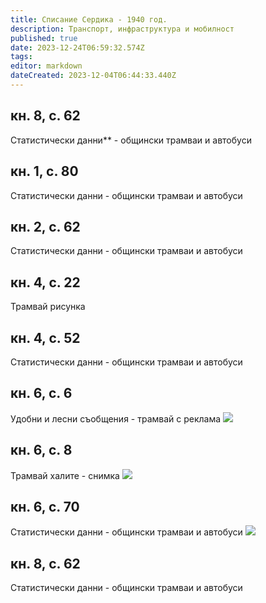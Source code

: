 ```yaml
---
title: Списание Сердика - 1940 год.
description: Транспорт, инфраструктура и мобилност
published: true
date: 2023-12-24T06:59:32.574Z
tags: 
editor: markdown
dateCreated: 2023-12-04T06:44:33.440Z
---
```




## кн. 8, с. 62
Статистически данни** - общински трамваи и автобуси

## кн. 1, с. 80
Статистически данни - общински трамваи и автобуси

## кн. 2, с. 62
Статистически данни - общински трамваи и автобуси

## кн. 4, с. 22
Трамвай рисунка

## кн. 4, с. 52
Статистически данни - общински трамваи и автобуси

## кн. 6, с. 6
Удобни и лесни съобщения - трамвай с реклама
<img src="https://drive.google.com/uc?id=1yhFATuWfNn2ryt_CbhuxaIIIGmTl9WYk">

## кн. 6, с. 8
Трамвай халите - снимка
<img src="https://drive.google.com/uc?id=1uu6X8fP9bUweFvmRDoVGRB7nTccc4p9G">

## кн. 6, с. 70
Статистически данни - общински трамваи и автобуси
<img src="https://drive.google.com/uc?id=1m0ylpwx7IdwnSWmtYBjRHYP1X42yl9Aq">

## кн. 8, с. 62
Статистически данни - общински трамваи и автобуси